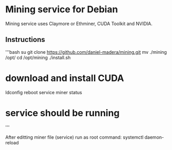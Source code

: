 # Mining service for Debian

Mining service uses Claymore or Ethminer, CUDA Toolkit and NVIDIA.

## Instructions 
'''bash
su
git clone https://github.com/daniel-madera/mining.git
mv ./mining /opt/
cd /opt/mining
./install.sh
# download and install CUDA
ldconfig
reboot
service miner status
# service should be running
'''

After editting miner file (service) run as root command: systemctl daemon-reload
